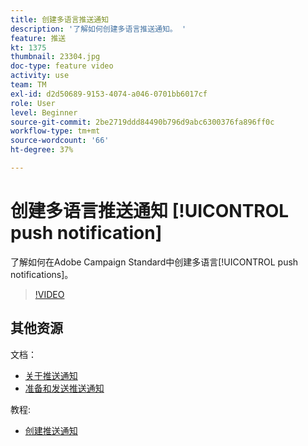 ```yaml
---
title: 创建多语言推送通知
description: '了解如何创建多语言推送通知。 '
feature: 推送
kt: 1375
thumbnail: 23304.jpg
doc-type: feature video
activity: use
team: TM
exl-id: d2d50689-9153-4074-a046-0701bb6017cf
role: User
level: Beginner
source-git-commit: 2be2719ddd84490b796d9abc6300376fa896ff0c
workflow-type: tm+mt
source-wordcount: '66'
ht-degree: 37%

---
```


# 创建多语言推送通知 [!UICONTROL push notification]

了解如何在Adobe Campaign Standard中创建多语言[!UICONTROL push notifications]。

>[!VIDEO](https://video.tv.adobe.com/v/23304?quality=12)

## 其他资源

文档：

* [关于推送通知](https://docs.adobe.com/content/help/en/campaign-standard/using/communication-channels/push-notifications/about-push-notifications.html)
* [准备和发送推送通知](https://docs.adobe.com/content/help/en/campaign-standard/using/communication-channels/push-notifications/preparing-and-sending-a-push-notification.html)

教程:

* [创建推送通知](/help/communication-channels/mobile/push-notifications/creating-a-push-notification.md)
